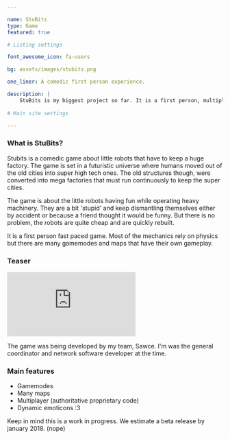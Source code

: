 ```yaml
---

name: StuBits
type: Game
featured: true

# Listing settings

font_awesome_icon: fa-users

bg: assets/images/stubits.png

one_liner: A comedic first person experience.

description: |
    StuBits is my biggest project so far. It is a first person, multiplayer, comedic, fast paced game. It is about robots playing and trying to work in an unfriendly environment. It is also physics based, where many of the game mechanics are based on physics interactions.
    
# Main site settings

---
```


### What is StuBits?

Stubits is a comedic game about little robots that have to keep a huge factory. The game is set in a futuristic universe where humans moved out of the old cities into super high tech ones. The old structures though, were converted into mega factories that must run continuously to keep the super cities.

The game is about the little robots having fun while operating heavy machinery. They are a bit 'stupid' and keep dismantling themselves either by accident or because a friend thought it would be funny. But there is no problem, the robots are quite cheap and are quickly rebuilt.

It is a first person fast paced game. Most of the mechanics rely on physics but there are many gamemodes and maps that have their own gameplay.

### Teaser

<div class="video-container">
    <iframe class="video" src="https://www.youtube.com/embed/JNRTrztjq_U" frameborder="0" allowfullscreen></iframe>
</div>
<p></p>

The game was being developed by my team, Sawce. I'm was the general coordinator and network software developer at the time.

### Main features

* Gamemodes
* Many maps
* Multiplayer (authoritative proprietary code)
* Dynamic emoticons :3

Keep in mind this is a work in progress. We estimate a beta release by january 2018. (nope)
